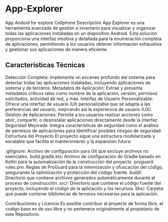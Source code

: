 # App-Explorer
App Andoid for explore Cellphone
Descripción
App Explorer es una herramienta avanzada de gestión e inventario para visualizar y organizar todas las aplicaciones instaladas en un dispositivo Android. Esta solución proporciona una interfaz intuitiva y detallada para la enumeración completa de aplicaciones, permitiendo a los usuarios obtener información exhaustiva y gestionar sus aplicaciones de manera eficiente.

## Características Técnicas
Detección Completa: Implementa un escaneo profundo del sistema para detectar todas las aplicaciones instaladas, incluyendo aplicaciones de sistema y de terceros.
Metadatos de Aplicación: Extrae y presenta metadatos críticos tales como nombre de la aplicación, versión, permisos solicitados, actividad de red, y más.
Interfaz de Usuario Personalizable: Ofrece una interfaz de usuario (UI) personalizable que se adapta a las preferencias del usuario, mejorando así la experiencia de usuario (UX).
Gestión de Aplicaciones: Permite a los usuarios realizar acciones como abrir, compartir, o desinstalar aplicaciones directamente desde la interfaz.
Seguridad Mejorada: Integra características de seguridad como el análisis de permisos de aplicaciones para identificar posibles riesgos de seguridad.
Estructura del Proyecto
El proyecto sigue una estructura modularizada y escalable que facilita el mantenimiento y la expansión futura:

.gitignore: Archivo de configuración para Git que excluye archivos no esenciales.
build.gradle.kts: Archivo de configuración de Gradle basado en Kotlin para la automatización de la construcción del proyecto.
proguard-rules.pro: Reglas de ProGuard para la minimización y ofuscación del código, asegurando la optimización y protección del código fuente.
build/: Directorio que contiene archivos generados automáticamente durante el proceso de construcción.
src/: Directorio que contiene el código fuente del proyecto, incluyendo el código de la aplicación y los recursos.
libs/: Carpeta que puede contener bibliotecas de terceros necesarias para la aplicación.

Contribuciones y Licencia
Es posible contribuir al proyecto de forma libre, el codigo base es de uso libre y no pertenece originalmente al propietario de este Repositorio.

